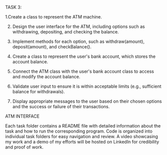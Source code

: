 
TASK 3:

1.Create a class to represent the ATM machine.

2. Design the user interface for the ATM, including options such as withdrawing, depositing, and
checking the balance.

3. Implement methods for each option, such as withdraw(amount), deposit(amount), and
checkBalance().

4. Create a class to represent the user's bank account, which stores the account balance.

5. Connect the ATM class with the user's bank account class to access and modify the account
balance.

6. Validate user input to ensure it is within acceptable limits (e.g., sufficient balance for withdrawals).

7. Display appropriate messages to the user based on their chosen options and the success or failure
of their transactions.

ATM INTERFACE

Each task folder contains a README file with detailed information about the task and how to run the corresponding program. 
Code is organized into individual task folders for easy navigation and review. 
A video showcasing my work and a demo of my efforts will be hosted on LinkedIn for credibility and proof of work.
